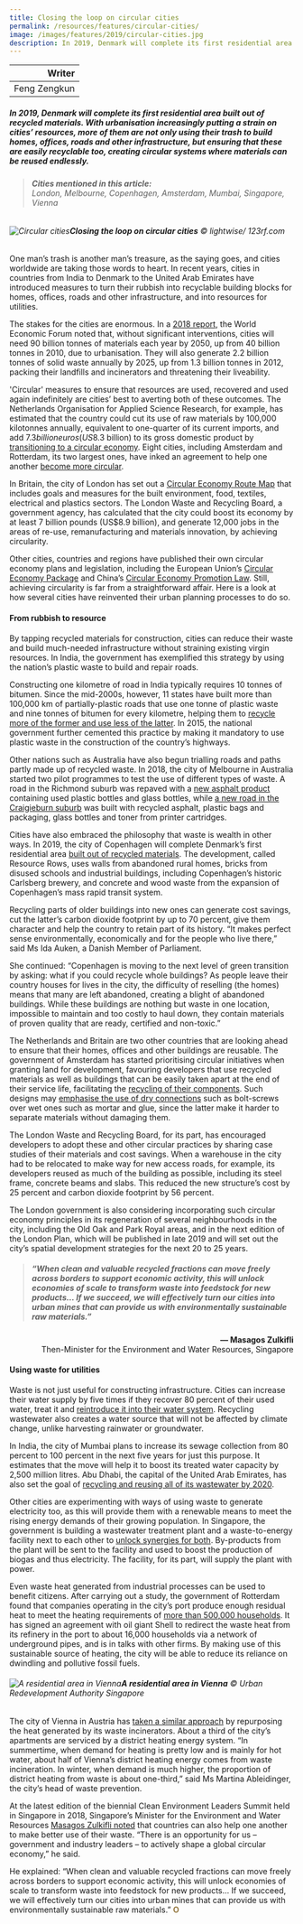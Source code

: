```yaml
---
title: Closing the loop on circular cities
permalink: /resources/features/circular-cities/
image: /images/features/2019/circular-cities.jpg
description: In 2019, Denmark will complete its first residential area built out of recycled materials. With urbanisation increasingly putting a strain on cities’ resources, more of them are not only using their trash to build homes, offices, roads and other infrastructure, but ensuring that these are easily recyclable too, creating circular systems where materials can be reused endlessly.
---
```


| Writer |
|---:|
| Feng Zengkun |

##### In 2019, Denmark will complete its first residential area built out of recycled materials. With urbanisation increasingly putting a strain on cities’ resources, more of them are not only using their trash to build homes, offices, roads and other infrastructure, but ensuring that these are easily recyclable too, creating circular systems where materials can be reused endlessly.

> ###### **Cities mentioned in this article:** <br> London, Melbourne, Copenhagen, Amsterdam, Mumbai, Singapore, Vienna

###### ![Circular cities](/images/features/2019/circular-cities.jpg/)**Closing the loop on circular cities** © lightwise/ 123rf.com

One man’s trash is another man’s treasure, as the saying goes, and cities worldwide are taking those words to heart. In recent years, cities in countries from India to Denmark to the United Arab Emirates have introduced measures to turn their rubbish into recyclable building blocks for homes, offices, roads and other infrastructure, and into resources for utilities. 

The stakes for the cities are enormous. In a [2018 report](http://www3.weforum.org/docs/White_paper_Circular_Economy_in_Cities_report_2018.pdf), the World Economic Forum noted that, without significant interventions, cities will need 90 billion tonnes of materials each year by 2050, up from 40 billion tonnes in 2010, due to urbanisation. They will also generate 2.2 billion tonnes of solid waste annually by 2025, up from 1.3 billion tonnes in 2012, packing their landfills and incinerators and threatening their liveability. 

'Circular' measures to ensure that resources are used, recovered and used again indefinitely are cities’ best to averting both of these outcomes. The Netherlands Organisation for Applied Science Research, for example, has estimated that the country could cut its use of raw materials by 100,000 kilotonnes annually, equivalent to one-quarter of its current imports, and add $7.3 billion euros (US$8.3 billion) to its gross domestic product by [transitioning to a circular economy](https://www.government.nl/documents/policy-notes/2016/09/14/a-circular-economy-in-the-netherlands-by-2050). Eight cities, including Amsterdam and Rotterdam, its two largest ones, have inked an agreement to help one another [become more circular](https://www.circle-economy.com/dutch-cities-governments-and-businesses-commit-to-circularity-through-a-new-city-deal/#.XDSfWvxS8b0). 

In Britain, the city of London has set out a [Circular Economy Route Map](https://www.lwarb.gov.uk/what-we-do/circular-london/circular-economy-route-map/) that includes goals and measures for the built environment, food, textiles, electrical and plastics sectors. The London Waste and Recycling Board, a government agency, has calculated that the city could boost its economy by at least 7 billion pounds (US$8.9 billion), and generate 12,000 jobs in the areas of re-use, remanufacturing and materials innovation, by achieving circularity. 

Other cities, countries and regions have published their own circular economy plans and legislation, including the European Union’s [Circular Economy Package](http://ec.europa.eu/environment/circular-economy/index_en.htm) and China’s [Circular Economy Promotion Law](https://ppp.worldbank.org/public-private-partnership/library/china-circular-economy-promotion-law). Still, achieving circularity is far from a straightforward affair. Here is a look at how several cities have reinvented their urban planning processes to do so. 

#### **From rubbish to resource**

By tapping recycled materials for construction, cities can reduce their waste and build much-needed infrastructure without straining existing virgin resources. In India, the government has exemplified this strategy by using the nation’s plastic waste to build and repair roads. 

Constructing one kilometre of road in India typically requires 10 tonnes of bitumen. Since the mid-2000s, however, 11 states have built more than 100,000 km of partially-plastic roads that use one tonne of plastic waste and nine tonnes of bitumen for every kilometre, helping them to [recycle more of the former and use less of the latter](https://www.straitstimes.com/asia/south-asia/use-recycled-plastic-for-roads-the-daily-star). In 2015, the national government further cemented this practice by making it mandatory to use plastic waste in the construction of the country’s highways. 

Other nations such as Australia have also begun trialling roads and paths partly made up of recycled waste. In 2018, the city of Melbourne in Australia started two pilot programmes to test the use of different types of waste. A road in the Richmond suburb was repaved with a [new asphalt product](http://www.roadsonline.com.au/city-of-yarra-uses-100-tonnes-of-recycled-waste-in-road-resurfacing/) containing used plastic bottles and glass bottles, while [a new road in the Craigieburn suburb](https://www.hume.vic.gov.au/About_Us_Contact_Details/Your_Council/Media_Publications_amp_Forms/Media_Releases/Media_Releases_2018/Road_built_with_plastic_bags_and_glass_in_Australian-first) was built with recycled asphalt, plastic bags and packaging, glass bottles and toner from printer cartridges. 

Cities have also embraced the philosophy that waste is wealth in other ways. In 2019, the city of Copenhagen will complete Denmark’s first residential area [built out of recycled materials](https://www.weforum.org/agenda/2018/03/copenhagen-denmark-rebuilding-recycled-rubble/). The development, called Resource Rows, uses walls from abandoned rural homes, bricks from disused schools and industrial buildings, including Copenhagen’s historic Carlsberg brewery, and concrete and wood waste from the expansion of Copenhagen’s mass rapid transit system. 

Recycling parts of older buildings into new ones can generate cost savings, cut the latter’s carbon dioxide footprint by up to 70 percent, give them character and help the country to retain part of its history. “It makes perfect sense environmentally, economically and for the people who live there,” said Ms Ida Auken, a Danish Member of Parliament. 

She continued: “Copenhagen is moving to the next level of green transition by asking: what if you could recycle whole buildings? As people leave their country houses for lives in the city, the difficulty of reselling (the homes) means that many are left abandoned, creating a blight of abandoned buildings. While these buildings are nothing but waste in one location, impossible to maintain and too costly to haul down, they contain materials of proven quality that are ready, certified and non-toxic.” 

The Netherlands and Britain are two other countries that are looking ahead to ensure that their homes, offices and other buildings are reusable. The government of Amsterdam has started prioritising circular initiatives when granting land for development, favouring developers that use recycled materials as well as buildings that can be easily taken apart at the end of their service life, facilitating the [recycling of their components](https://www.amsterdam.nl/en/policy/sustainability/circular-economy/). Such designs may [emphasise the use of dry connections](https://www.circle-economy.com/case/amsterdam-circular-evaluation-and-action-perspectives/#.XDSiYvxS8b0) such as bolt-screws over wet ones such as mortar and glue, since the latter make it harder to separate materials without damaging them. 

The London Waste and Recycling Board, for its part, has encouraged developers to adopt these and other circular practices by sharing case studies of their materials and cost savings. When a warehouse in the city had to be relocated to make way for new access roads, for example, its developers reused as much of the building as possible, including its steel frame, concrete beams and slabs. This reduced the new structure’s cost by 25 percent and carbon dioxide footprint by 56 percent. 

The London government is also considering incorporating such circular economy principles in its regeneration of several neighbourhoods in the city, including the Old Oak and Park Royal areas, and in the next edition of the London Plan, which will be published in late 2019 and will set out the city’s spatial development strategies for the next 20 to 25 years. 

> ##### “When clean and valuable recycled fractions can move freely across borders to support economic activity, this will unlock economies of scale to transform waste into feedstock for new products… If we succeed, we will effectively turn our cities into urban mines that can provide us with environmentally sustainable raw materials.” 

<div align="right"><b>— Masagos Zulkifli</b><br>Then-Minister for the Environment and Water Resources, Singapore</div>

#### **Using waste for utilities** 

Waste is not just useful for constructing infrastructure. Cities can increase their water supply by five times if they recover 80 percent of their used water, treat it and [reintroduce it into their water system](http://www.eco-business.com/magazine/download/siww-2018-blue-paper/). Recycling wastewater also creates a water source that will not be affected by climate change, unlike harvesting rainwater or groundwater. 

In India, the city of Mumbai plans to increase its sewage collection from 80 percent to 100 percent in the next five years for just this purpose. It estimates that the move will help it to boost its treated water capacity by 2,500 million litres. Abu Dhabi, the capital of the United Arab Emirates, has also set the goal of [recycling and reusing all of its wastewater by 2020](https://gulfnews.com/uae/environment/abu-dhabi-to-recycle-re-use-all-waste-water-by-2020-1.2119892). 

Other cities are experimenting with ways of using waste to generate electricity too, as this will provide them with a renewable means to meet the rising energy demands of their growing population. In Singapore, the government is building a wastewater treatment plant and a waste-to-energy facility next to each other to [unlock synergies for both](https://www.straitstimes.com/singapore/environment/new-used-water-and-waste-treatment-plant-in-tuas-to-expand-water-supply-and). By-products from the plant will be sent to the facility and used to boost the production of biogas and thus electricity. The facility, for its part, will supply the plant with power. 

Even waste heat generated from industrial processes can be used to benefit citizens. After carrying out a study, the government of Rotterdam found that companies operating in the city’s port produce enough residual heat to meet the heating requirements of [more than 500,000 households](https://www.portofrotterdam.com/en/news-and-press-releases/residual-heat-from-shell-keeps-16000-households-warm). It has signed an agreement with oil giant Shell to redirect the waste heat from its refinery in the port to about 16,000 households via a network of underground pipes, and is in talks with other firms. By making use of this sustainable source of heating, the city will be able to reduce its reliance on dwindling and pollutive fossil fuels. 

###### ![A residential area in Vienna](/images/features/2019/housing-vienna.jpg/)**A residential area in Vienna** © Urban Redevelopment Authority Singapore

The city of Vienna in Austria has [taken a similar approach](https://www.citylab.com/solutions/2017/06/the-viennese-make-peace-with-their-trash/531639/) by repurposing the heat generated by its waste incinerators. About a third of the city’s apartments are serviced by a district heating energy system. “In summertime, when demand for heating is pretty low and is mainly for hot water, about half of Vienna’s district heating energy comes from waste incineration. In winter, when demand is much higher, the proportion of district heating from waste is about one-third,” said Ms Martina Ableidinger, the city’s head of waste prevention. 

At the latest edition of the biennial Clean Environment Leaders Summit held in Singapore in 2018, Singapore’s Minister for the Environment and Water Resources [Masagos Zulkifli noted](https://www.mewr.gov.sg/news/speech-by-mr-masagos-zulkifli--minister-for-the-environment-and-water-resources--at-the-clean-environment-leaders-summit-cels-2018-opening-ceremony--on-10-july-2018--830am) that countries can also help one another to make better use of their waste. “There is an opportunity for us – government and industry leaders – to actively shape a global circular economy,” he said. 

He explained: “When clean and valuable recycled fractions can move freely across borders to support economic activity, this will unlock economies of scale to transform waste into feedstock for new products… If we succeed, we will effectively turn our cities into urban mines that can provide us with environmentally sustainable raw materials.” **<font color="#967942">O</font>**
